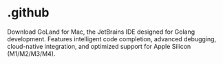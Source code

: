 # .github
Download GoLand for Mac, the JetBrains IDE designed for Golang development. Features intelligent code completion, advanced debugging, cloud-native integration, and optimized support for Apple Silicon (M1/M2/M3/M4). 
